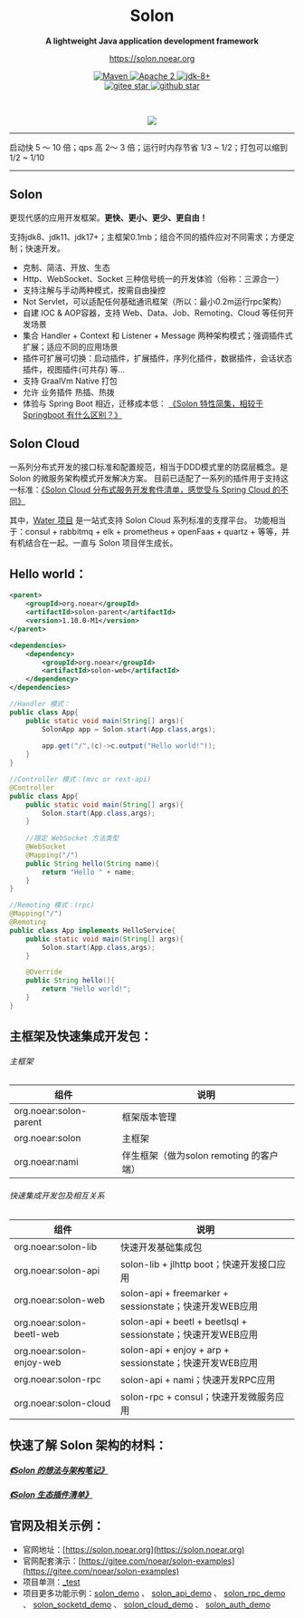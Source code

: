 <h1 align="center" style="text-align:center;">
  Solon
</h1>
<p align="center">
	<strong>A lightweight Java application development framework</strong>
</p>
<p align="center">
	<a href="https://solon.noear.org/">https://solon.noear.org</a>
</p>

<p align="center">
    <a target="_blank" href="https://search.maven.org/search?q=org.noear%20solon">
        <img src="https://img.shields.io/maven-central/v/org.noear/solon.svg?label=Maven%20Central" alt="Maven" />
    </a>
    <a target="_blank" href="https://www.apache.org/licenses/LICENSE-2.0.txt">
		<img src="https://img.shields.io/:license-Apache2-blue.svg" alt="Apache 2" />
	</a>
    <a target="_blank" href="https://www.oracle.com/java/technologies/javase/javase-jdk8-downloads.html">
		<img src="https://img.shields.io/badge/JDK-8+-green.svg" alt="jdk-8+" />
	</a>
    <br />
    <a target="_blank" href='https://gitee.com/noear/solon/stargazers'>
		<img src='https://gitee.com/noear/solon/badge/star.svg' alt='gitee star'/>
	</a>
    <a target="_blank" href='https://github.com/noear/solon/stargazers'>
		<img src="https://img.shields.io/github/stars/noear/solon.svg?logo=github" alt="github star"/>
	</a>
</p>

<br/>
<p align="center">
	<a href="https://jq.qq.com/?_wv=1027&k=kjB5JNiC">
	<img src="https://img.shields.io/badge/QQ交流群-22200020-orange"/></a>
</p>


<hr />

启动快 5 ～ 10 倍；qps 高 2～ 3 倍；运行时内存节省 1/3 ~ 1/2；打包可以缩到 1/2 ~ 1/10


<hr />

## Solon

更现代感的应用开发框架。**更快、更小、更少、更自由！**

支持jdk8、jdk11、jdk17+；主框架0.1mb；组合不同的插件应对不同需求；方便定制；快速开发。

* 克制、简洁、开放、生态
* Http、WebSocket、Socket 三种信号统一的开发体验（俗称：三源合一）
* 支持注解与手动两种模式，按需自由操控
* Not Servlet，可以适配任何基础通讯框架（所以：最小0.2m运行rpc架构）
* 自建 IOC & AOP容器，支持 Web、Data、Job、Remoting、Cloud 等任何开发场景
* 集合 Handler + Context 和 Listener + Message 两种架构模式；强调插件式扩展；适应不同的应用场景
* 插件可扩展可切换：启动插件，扩展插件，序列化插件，数据插件，会话状态插件，视图插件(可共存) 等...
* 支持 GraalVm Native 打包
* 允许 业务插件 热插、热拨
* 体验与 Spring Boot 相近，迁移成本低： [《Solon 特性简集，相较于 Springboot 有什么区别？》](https://my.oschina.net/noear/blog/4863844)



## Solon Cloud

一系列分布式开发的接口标准和配置规范，相当于DDD模式里的防腐层概念。是 Solon 的微服务架构模式开发解决方案。
目前已适配了一系列的插件用于支持这一标准：[《Solon Cloud 分布式服务开发套件清单，感觉受与 Spring Cloud 的不同》](https://my.oschina.net/noear/blog/5039169)

其中，[Water 项目](https://gitee.com/noear/water) 是一站式支持 Solon Cloud 系列标准的支撑平台。
功能相当于：consul + rabbitmq + elk + prometheus + openFaas + quartz + 等等，并有机结合在一起。一直与 Solon 项目伴生成长。



## Hello world：

```xml
<parent>
    <groupId>org.noear</groupId>
    <artifactId>solon-parent</artifactId>
    <version>1.10.0-M1</version>
</parent>

<dependencies>
    <dependency>
        <groupId>org.noear</groupId>
        <artifactId>solon-web</artifactId>
    </dependency>
</dependencies>
```

```java
//Handler 模式：
public class App{
    public static void main(String[] args){
        SolonApp app = Solon.start(App.class,args);
        
        app.get("/",(c)->c.output("Hello world!"));
    }
}

//Controller 模式：(mvc or rest-api)
@Controller
public class App{
    public static void main(String[] args){
        Solon.start(App.class,args);
    }
  
    //限定 WebSocket 方法类型
    @WebSocket
    @Mapping("/")
    public String hello(String name){
        return "Hello " + name;
    }
}

//Remoting 模式：(rpc)
@Mapping("/")
@Remoting
public class App implements HelloService{
    public static void main(String[] args){
        Solon.start(App.class,args);
    }

    @Override
    public String hello(){
        return "Hello world!";
    }
}
```


## 主框架及快速集成开发包：

###### 主框架

| 组件 | 说明 |
| --- | --- |
| org.noear:solon-parent | 框架版本管理 |
| org.noear:solon | 主框架 |
| org.noear:nami | 伴生框架（做为solon remoting 的客户端）|

###### 快速集成开发包及相互关系

| 组件 | 说明                                                    |
| --- |-------------------------------------------------------|
| org.noear:solon-lib | 快速开发基础集成包                                             |
| org.noear:solon-api | solon-lib + jlhttp boot；快速开发接口应用                       |
| org.noear:solon-web | solon-api + freemarker + sessionstate；快速开发WEB应用       |
| org.noear:solon-beetl-web | solon-api + beetl + beetlsql + sessionstate；快速开发WEB应用 |
| org.noear:solon-enjoy-web | solon-api + enjoy + arp + sessionstate；快速开发WEB应用      |
| org.noear:solon-rpc | solon-api + nami；快速开发RPC应用                            |
| org.noear:solon-cloud | solon-rpc + consul；快速开发微服务应用                          |

## 快速了解 Solon 架构的材料：

##### [《Solon 的想法与架构笔记》](https://my.oschina.net/noear/blog/4980834)
##### [《Solon 生态插件清单》](https://my.oschina.net/noear/blog/5053423)

## 官网及相关示例：

* 官网地址：[https://solon.noear.org](https://solon.noear.org)
* 官网配套演示：[https://gitee.com/noear/solon-examples](https://gitee.com/noear/solon-examples)
* 项目单测：[_test](./_test/) 
* 项目更多功能示例：[solon_demo](https://gitee.com/noear/solon_demo) 、 [solon_api_demo](https://gitee.com/noear/solon_api_demo)  、 [solon_rpc_demo](https://gitee.com/noear/solon_rpc_demo) 、 [solon_socketd_demo](https://gitee.com/noear/solon_socketd_demo) 、 [solon_cloud_demo](https://gitee.com/noear/solon_cloud_demo) 、 [solon_auth_demo](https://gitee.com/noear/solon_auth_demo)



